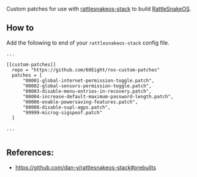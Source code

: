 Custom patches for use with [rattlesnakeos-stack](https://github.com/dan-v/rattlesnakeos-stack) to build [RattleSnakeOS](https://github.com/RattlesnakeOS).  

## How to
Add the following to end of your `rattlesnakeos-stack` config file.
```
...

[[custom-patches]]
  repo = "https://github.com/60Eight/ros-custom-patches"
  patches = [
      "00001-global-internet-permission-toggle.patch",
      "00002-global-sensors-permission-toggle.patch",
      "00003-disable-menu-entries-in-recovery.patch",
      "00004-increase-default-maximum-password-length.patch",
      "00006-enable-powersaving-features.patch",
      "00008-disable-supl-agps.patch",
      "99999-microg-sigspoof.patch"
  ]

...
  
```

## References:
- https://github.com/dan-v/rattlesnakeos-stack#prebuilts
